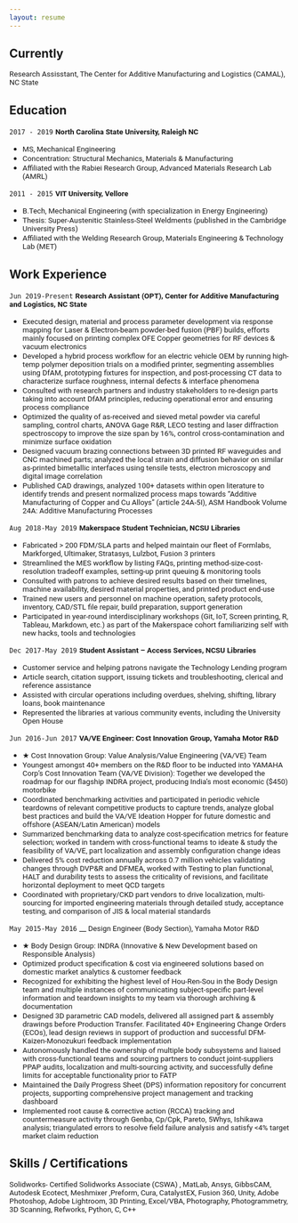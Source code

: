 ```yaml
---
layout: resume
---
```


<!---
Comment: Hi, if you stumbled to this section of my website looking for a professional resume, here it is a file (insert link) What you see below is a more informal illustration of my experiences and derived learnings. Thanks! ----- This is probably the best phase of life in terms of purely learning and relating concepts to problems around me; now that the learning process is less related to the fear of grades or ranking hierarchy. Unfortunately, that wasn't the case growing up.
* <span style="font-family:San Francisco, Roboto, Segoe UI; font-size:10pt;">TEXT| *ITALICS*
 | DOI:<a href="LINK" target="_blank"> TAG </a> </span>
-->



## Currently

<span style="font-family:San Francisco, Roboto, Segoe UI; font-size:10pt;"> Research Assisstant, The Center for Additive Manufacturing and Logistics (CAMAL), NC State 
</span> 

## Education

`2017 - 2019`
__<span style="font-family:San Francisco, Roboto, Segoe UI; font-size:10pt;"> North Carolina State University, Raleigh NC </span>__
- <span style="font-family:San Francisco, Roboto, Segoe UI; font-size:10pt;"> MS, Mechanical Engineering </span>
- <span style="font-family:San Francisco, Roboto, Segoe UI; font-size:10pt;"> Concentration: Structural Mechanics, Materials & Manufacturing </span>
- <span style="font-family:San Francisco, Roboto, Segoe UI; font-size:10pt;"> Affiliated with the Rabiei Research Group, Advanced Materials Research Lab (AMRL) </span>

`2011 - 2015`
__<span style="font-family:San Francisco, Roboto, Segoe UI; font-size:10pt;"> VIT  University, Vellore </span>__
- <span style="font-family:San Francisco, Roboto, Segoe UI; font-size:10pt;"> B.Tech, Mechanical Engineering (with specialization in Energy Engineering) </span>
- <span style="font-family:San Francisco, Roboto, Segoe UI; font-size:10pt;"> Thesis: Super-Austenitic Stainless-Steel Weldments (published in the Cambridge University Press) </span>
- <span style="font-family:San Francisco, Roboto, Segoe UI; font-size:10pt;"> Affiliated with the Welding Research Group, Materials Engineering & Technology Lab (MET) </span>                 

## Work Experience
`Jun 2019-Present`
 __<span style="font-family:San Francisco, Roboto, Segoe UI; font-size:10pt;"> Research Assistant (OPT), Center for Additive Manufacturing and Logistics, NC State</span>__
- <span style="font-family:San Francisco, Roboto, Segoe UI; font-size:10pt;"> Executed design, material and process parameter development via response mapping for Laser & Electron-beam powder-bed fusion (PBF) builds, efforts mainly focused on printing complex OFE Copper geometries for RF devices & vacuum electronics</span>
- <span style="font-family:San Francisco, Roboto, Segoe UI; font-size:10pt;"> Developed a hybrid process workflow for an electric vehicle OEM by running high-temp polymer deposition trials on a modified printer, segmenting assemblies using DfAM, prototyping fixtures for inspection, and post-processing CT data to characterize surface roughness, internal defects & interface phenomena </span>
- <span style="font-family:San Francisco, Roboto, Segoe UI; font-size:10pt;"> Consulted with research partners and industry stakeholders to re-design parts taking into account DfAM principles, reducing operational error and ensuring process compliance </span>
- <span style="font-family:San Francisco, Roboto, Segoe UI; font-size:10pt;"> Optimized the quality of as-received and sieved metal powder via careful sampling, control charts, ANOVA Gage R&R, LECO testing and laser diffraction spectroscopy to improve the size span by 16%, control cross-contamination and minimize surface oxidation </span>
- <span style="font-family:San Francisco, Roboto, Segoe UI; font-size:10pt;"> Designed vacuum brazing connections between 3D printed RF waveguides and CNC machined parts; analyzed the local strain and diffusion behavior on similar as-printed bimetallic interfaces using tensile tests, electron microscopy and digital image correlation </span>
- <span style="font-family:San Francisco, Roboto, Segoe UI; font-size:10pt;"> Published CAD drawings, analyzed 100+ datasets within open literature to identify trends and present normalized process maps towards “Additive Manufacturing of Copper and Cu Alloys” (article 24A-5I), ASM Handbook Volume 24A: Additive Manufacturing Processes  </span>

`Aug 2018-May 2019`
 __<span style="font-family:San Francisco, Roboto, Segoe UI; font-size:10pt;"> Makerspace Student Technician, NCSU Libraries  </span>__
- <span style="font-family:San Francisco, Roboto, Segoe UI; font-size:10pt;"> Fabricated > 200 FDM/SLA parts and helped maintain our fleet of Formlabs, Markforged, Ultimaker, Stratasys, Lulzbot, Fusion 3 printers </span>
- <span style="font-family:San Francisco, Roboto, Segoe UI; font-size:10pt;"> Streamlined the MES workflow by listing FAQs, printing method-size-cost-resolution tradeoff examples, setting-up print queuing & monitoring tools </span>
- <span style="font-family:San Francisco, Roboto, Segoe UI; font-size:10pt;"> Consulted with patrons to achieve desired results based on their timelines, machine availability, desired material properties, and printed product end-use </span>
- <span style="font-family:San Francisco, Roboto, Segoe UI; font-size:10pt;"> Trained new users and personnel on machine operation, safety protocols, inventory, CAD/STL file repair, build preparation, support generation</span>
- <span style="font-family:San Francisco, Roboto, Segoe UI; font-size:10pt;"> Participated in year-round interdisciplinary workshops (Git, IoT, Screen printing, R, Tableau, Markdown, etc.) as part of the Makerspace cohort familiarizing self with new hacks, tools and technologies</span>

`Dec 2017-May 2019`
__<span style="font-family:San Francisco, Roboto, Segoe UI; font-size:10pt;"> Student Assistant – Access Services, NCSU Libraries </span>__
- <span style="font-family:San Francisco, Roboto, Segoe UI; font-size:10pt;"> Customer service and helping patrons navigate the Technology Lending program </span>
- <span style="font-family:San Francisco, Roboto, Segoe UI; font-size:10pt;"> Article search, citation support, issuing tickets and troubleshooting, clerical and reference assistance</span>
- <span style="font-family:San Francisco, Roboto, Segoe UI; font-size:10pt;"> Assisted with circular operations including overdues, shelving, shifting, library loans, book maintenance</span>
- <span style="font-family:San Francisco, Roboto, Segoe UI; font-size:10pt;">Represented the libraries at various community events, including the University Open House</span>

`Jun 2016-Jun 2017`
__<span style="font-family:San Francisco, Roboto, Segoe UI; font-size:10pt;"> VA/VE Engineer: Cost Innovation Group, Yamaha Motor R&D </span>__
- <span style="font-family:San Francisco, Roboto, Segoe UI; font-size:10pt;"> ★ Cost Innovation Group: Value Analysis/Value Engineering (VA/VE) Team </span>
- <span style="font-family:San Francisco, Roboto, Segoe UI; font-size:10pt;"> Youngest amongst 40+ members on the R&D floor to be inducted into YAMAHA Corp’s Cost Innovation Team (VA/VE Division): Together we developed the roadmap for our flagship INDRA project, producing India’s most economic ($450) motorbike </span>
- <span style="font-family:San Francisco, Roboto, Segoe UI; font-size:10pt;"> Coordinated benchmarking activities and participated in periodic vehicle teardowns of relevant competitive products to capture trends, analyze global best practices and build the VA/VE Ideation Hopper for future domestic and offshore (ASEAN/Latin American) models </span>
- <span style="font-family:San Francisco, Roboto, Segoe UI; font-size:10pt;"> Summarized benchmarking data to analyze cost-specification metrics for feature selection; worked in tandem with cross-functional teams to ideate & study the feasibility of VA/VE, part localization and assembly configuration change ideas </span>
- <span style="font-family:San Francisco, Roboto, Segoe UI; font-size:10pt;"> Delivered 5% cost reduction annually across 0.7 million vehicles validating changes through DVP&R and DFMEA, worked with Testing to plan functional, HALT and durability tests to assess the criticality of revisions, and facilitate horizontal deployment to meet QCD targets </span>
- <span style="font-family:San Francisco, Roboto, Segoe UI; font-size:10pt;"> Coordinated with proprietary/CKD part vendors to drive localization, multi-sourcing for imported engineering materials through detailed study, acceptance testing, and comparison of JIS & local material standards </span>

`May 2015-May 2016`
__<span style="font-family:San Francisco, Roboto, Segoe UI; font-size:10pt;"> Design Engineer (Body Section), Yamaha Motor R&D</span>
- <span style="font-family:San Francisco, Roboto, Segoe UI; font-size:10pt;"> ★ Body Design Group: INDRA (Innovative & New Development based on Responsible Analysis) </span>
- <span style="font-family:San Francisco, Roboto, Segoe UI; font-size:10pt;"> Optimized product specification & cost via engineered solutions based on domestic market analytics & customer feedback</span>
- <span style="font-family:San Francisco, Roboto, Segoe UI; font-size:10pt;"> Recognized for exhibiting the highest level of Hou-Ren-Sou in the Body Design team and multiple instances of communicating subject-specific part-level information and teardown insights to my team via thorough archiving & documentation </span>
- <span style="font-family:San Francisco, Roboto, Segoe UI; font-size:10pt;"> Designed 3D parametric CAD models, delivered all assigned part & assembly drawings before Production Transfer. Facilitated 40+ Engineering Change Orders (ECOs), lead design reviews in support of production and successful DFM-Kaizen-Monozukuri feedback implementation </span>
- <span style="font-family:San Francisco, Roboto, Segoe UI; font-size:10pt;"> Autonomously handled the ownership of multiple body subsystems and liaised with cross-functional teams and sourcing partners to conduct joint-suppliers PPAP audits, localization and multi-sourcing activity, and successfully define limits for acceptable functionality prior to FATP </span>
- <span style="font-family:San Francisco, Roboto, Segoe UI; font-size:10pt;"> Maintained the Daily Progress Sheet (DPS) information repository for concurrent projects, supporting comprehensive project management and tracking dashboard </span>
- <span style="font-family:San Francisco, Roboto, Segoe UI; font-size:10pt;"> Implemented root cause & corrective action (RCCA) tracking and countermeasure activity through Genba, Cp/Cpk, Pareto, 5Whys, Ishikawa analysis; triangulated errors to resolve field failure analysis and satisfy <4% target market claim reduction </span>

## Skills / Certifications


<span style="font-family:San Francisco, Roboto, Segoe UI; font-size:10pt;"> Solidworks- Certified Solidworks Associate (CSWA) , MatLab, Ansys, GibbsCAM, Autodesk Ecotect, Meshmixer ,Preform, Cura, CatalystEX, Fusion 360, Unity, Adobe Photoshop, Adobe Lightroom, 3D Printing, Excel/VBA, Photography, Photogrammetry, 3D Scanning, Refworks, Python, C, C++ </span>


<!-- ### Footer-->
<!-- Last updated: Dec 2019 -->


